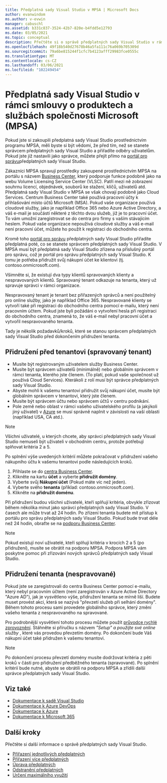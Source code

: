 ```yaml
---
title: Předplatná sady Visual Studio v MPSA | Microsoft Docs
author: evanwindom
ms.author: v-evwin
manager: cabuschl
ms.assetid: b331c837-3524-42b7-820e-b4fdd5e12793
ms.date: 03/05/2021
ms.topic: conceptual
description: Přečtěte si o správě předplatných sady Visual Studio v rámci smlouvy o produktech a službách společnosti Microsoft (MPSA).
ms.openlocfilehash: 49f18b540d27678b46a5fa111c76a069b705309d
ms.sourcegitcommit: 79a6be815244f1cfc7b4123afff29983fce0555c
ms.translationtype: MT
ms.contentlocale: cs-CZ
ms.lasthandoff: 03/06/2021
ms.locfileid: "102249454"
---
```

# <a name="visual-studio-subscriptions-in-a-microsoft-products-and-services-agreement-mpsa"></a>Předplatná sady Visual Studio v rámci smlouvy o produktech a službách společnosti Microsoft (MPSA)
Pokud jste si zakoupili předplatná sady Visual Studio prostřednictvím programu MPSA, měli byste si být vědomi, že před tím, než se stanete správcem předplatných sady Visual Studio a přiřadíte odběry uživatelům. Pokud jste již nastavili jako správce, můžete přejít přímo na [portál pro správu](https://manage.visualstudio.com/)předplatných sady Visual Studio.

Zákazníci MPSA spravují prostředky zakoupené prostřednictvím MPSA na portálu s názvem [Business Center](https://businessaccount.microsoft.com/Customer), který podporuje funkce podobně jako na webu Volume Licensing Service Center (VLSC). Patří mezi ně zobrazení souhrnu licencí, objednávek, souborů ke stažení, klíčů, uživatelů atd. Předplatná sady Visual Studio v MPSA se však chovají podobně jako Cloud Services. Centrum Business Center také používá pracovní účty k přihlašování místo účtů Microsoft (MSA). Pokud vaše organizace používá cloudové služby, jako je například Office 365 nebo Azure Active Directory, a váš e-mail je součástí některé z těchto dvou služeb, již je to pracovní účet. To vám umožní zaregistrovat se do centra pro firmy s vaším stávajícím heslem. Pokud vaše organizace nepoužívá cloudové služby a váš e-mail není pracovní účet, můžete ho použít k registraci do obchodního centra.

Kromě toho [portál pro správu](https://manage.visualstudio.com/) předplatných sady Visual Studio přiřadíte předplatná poté, co se stanete správcem předplatných sady Visual Studio. V MPSA musí být předplatná sady Visual Studio zřízena na příslušný portál pro správu, což je portál pro správu předplatných sady Visual Studio. K tomu je potřeba přidružit svůj nákupní účet ke klientovi (tj. contoso.onmicrosoft.com).

Všimněte si, že existují dva typy klientů spravovaných klienty a nespravovaných klientů. Spravovaný tenant odkazuje na tenanta, který už spravuje správci v rámci organizace.

Nespravovaný tenant je tenant bez přiřazených správců a není použitelný pro online služby, jako je například Office 365. Nespravované klienty se vytvoří také při registraci do obchodního centra pomocí e-mailu, který není pracovním účtem. Pokud jste byli požádáni o vytvoření hesla při registraci do obchodního centra, znamená to, že váš e-mail nebyl pracovní účet a vytvořil nespravovaného tenanta.

Tady je několik požadavků/kroků, které se stanou správcem předplatných sady Visual Studio před dokončením přidružení tenanta.

## <a name="pre-tenant-association-managed-tenant"></a>Přidružení před tenantovi (spravovaný tenant)
- Musíte být registrovaným uživatelem služby Business Center.
- Musíte být správcem uživatelů (minimálně) nebo globálním správcem v rámci tenanta, kterého jste členem. (To platí, pokud vaše společnost už používá Cloud Services). Kterákoli z rolí musí být správce předplatných sady Visual Studio.
- Abyste mohli k vašemu tenantovi přidružit svůj nákupní účet, musíte být globálním správcem v tenantovi, který jste členem.
- Musíte být správcem účtu nebo správcem účtů v centru podnikání.
- Pole země nebo oblast v rámci vašeho uživatelského profilu (a jakýkoli jiný uživatel) v [Azure](https://portal.azure.com/) se musí správně naplnit v závislosti na vaší oblasti (například USA, CA atd.). 

> [!NOTE]
> Všichni uživatelé, u kterých chcete, aby správci předplatných sady Visual Studio nemuseli být uživateli v obchodním centru, protože potřebují splňovat kritéria 2 a 5.

Po splnění výše uvedených kritérií můžete pokračovat v přidružení vašeho nákupního účtu k vašemu tenantovi podle následujících kroků.
1. Přihlaste se do [centra Business Center](https://businessaccount.microsoft.com/Customer).
2. Klikněte na kartu **účet** a vyberte **přidružit domény**.
3. Vyberte svůj **Nákupní účet** (Pokud máte víc než jeden).
4. Vyberte svého **tenanta** (příklad: contoso.onmicrosoft.com).
5. Klikněte na **přidružit doménu**.

Při přidružení budou všichni uživatelé, kteří splňují kritéria, obvykle zřizovat během několika minut jako správci předplatných sady Visual Studio. V časech ale může trvat až 24 hodin. Po zřízení tenanta budete mít přístup k portálu pro správu předplatných sady Visual Studio. Pokud bude trvat déle než 24 hodin, obraťte se na [podporu Business Center](https://businessaccount.microsoft.com/Customer/ContactUs).

> [!NOTE]
> Pokud existují noví uživatelé, kteří splňují kritéria v krocích 2 a 5 (po přidružení), musíte se obrátit na podporu MPSA. Podpora MPSA vám poskytne pomoc při zřizování nových správců předplatných sady Visual Studio.

## <a name="tenant-association-unmanaged"></a>Přidružení tenanta (nespravované)
Pokud jste se zaregistrovali do centra Business Center pomocí e-mailu, který nebyl pracovním účtem (není zaregistrován v Azure Active Directory "Azure AD"), jak je vysvětleno výše, přidružení tenanta se mírně liší. Budete muset provést akci, která se nazývá "převzetí služeb při selhání domény". Během tohoto procesu sami provedete globálního správce, který změní vašeho tenanta z nespravovaného na spravované.

Pro podrobnější vysvětlení tohoto procesu můžete použít [průvodce rychlé zprovoznění](https://www.microsoft.com/Licensing/existing-customer/business-center-training-and-resources.aspx). Stáhněte si příručku s názvem *"Setup" a použijte své online služby* , které vás provedou převzetím domény. Po dokončení bude Váš nákupní účet také přidružen k vašemu tenantovi.

> [!NOTE]
> Po dokončení procesu převzetí domény musíte dodržovat kritéria z pěti kroků v části pro přidružení předběžného tenanta (spravované). Po splnění kritérií bude nutné, abyste se obrátili na podporu MPSA a zřídili další správce předplatných sady Visual Studio.

## <a name="see-also"></a>Viz také
- [Dokumentace k sadě Visual Studio](/visualstudio/)
- [Dokumentace k Azure DevOps](/azure/devops/)
- [Dokumentace k Azure](/azure/)
- [Dokumentace k Microsoft 365](/microsoft-365/)

## <a name="next-steps"></a>Další kroky
Přečtěte si další informace o správě předplatných sady Visual Studio.
- [Přiřazení jednotlivých předplatných](assign-license.md)
- [Přiřazení více předplatných](assign-license-bulk.md)
- [Úprava předplatných](edit-license.md)
- [Odstranění předplatných](delete-license.md)
- [Určení maximálního využití](maximum-usage.md)